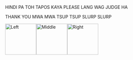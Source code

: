 HINDI PA TOH TAPOS KAYA PLEASE LANG WAG JUDGE HA


THANK YOU MWA MWA TSUP TSUP SLURP SLURP

<div>
  <img src="https://ih1.redbubble.net/image.1014103287.0145/flat,750x,075,f-pad,750x1000,f8f8f8.jpg" alt="Left" width="100" height="100"/><img src="https://scontent.xx.fbcdn.net/v/t1.15752-9/334179994_538036608410933_3315412481976688340_n.jpg?stp=dst-jpg_s180x540&_nc_cat=104&ccb=1-7&_nc_sid=aee45a&_nc_eui2=AeEiQ7j5pnpwIRf7oJoPjQLj0-JMIi2wfGjT4kwiLbB8aEh0tc7N-5PeGGeYtXpUbTKCEWjHb2e8kpKHM_xwjhnH&_nc_ohc=ovVQvy7TK3oAX_H1oQT&_nc_ad=z-m&_nc_cid=0&_nc_ht=scontent.xx&oh=03_AdSYH41yVdz4Qi-LeVbmImlASdS1WuIxXl5xsWejprBRLQ&oe=6427AFE6" alt="Middle" width="100" height="100"/><img src="https://ih1.redbubble.net/image.1014102848.0108/bg,f8f8f8-flat,750x,075,f-pad,750x1000,f8f8f8.jpg" alt="Right" width="100" height="100"/> &nbsp;
  </div>
